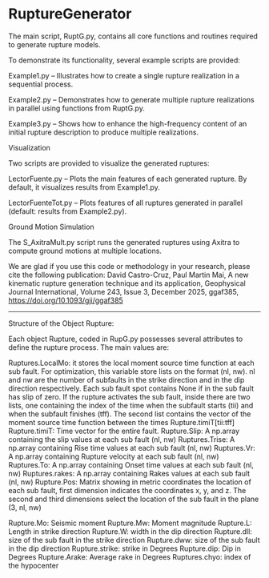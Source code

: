 # RuptureGenerator
The main script, RuptG.py, contains all core functions and routines required to generate rupture models.

To demonstrate its functionality, several example scripts are provided:

  Example1.py – Illustrates how to create a single rupture realization in a sequential process.

  Example2.py – Demonstrates how to generate multiple rupture realizations in parallel using functions from RuptG.py.

  Example3.py – Shows how to enhance the high-frequency content of an initial rupture description to produce multiple realizations.

Visualization

Two scripts are provided to visualize the generated ruptures:

  LectorFuente.py – Plots the main features of each generated rupture. By default, it visualizes results from Example1.py.

  LectorFuenteTot.py – Plots features of all ruptures generated in parallel (default: results from Example2.py).

Ground Motion Simulation

  The S_AxitraMult.py script runs the generated ruptures using Axitra to compute ground motions at multiple locations.


We are glad if you use this code or methodology in your research, please cite the following publication:
David Castro-Cruz, Paul Martin Mai, A new kinematic rupture generation technique and its application, Geophysical Journal International, Volume 243, Issue 3, December 2025, ggaf385, https://doi.org/10.1093/gji/ggaf385 

-------------------------------------------------------------------------------------------------------------------------------------------------------------
Structure of the Object Rupture:

Each object Rupture, coded in RupG.py possesses several attributes to define the rupture process. The main values are:

Ruptures.LocalMo: it stores the local moment source time function at each sub fault. For optimization, this variable store lists on the format (nl, nw). nl and nw are the number of subfaults in the strike direction and in the dip direction respectively. Each sub fault spot contains None if in the sub fault has slip of zero. If the rupture activates the sub fault, inside there are two lists, one containing the index of the time when the subfault starts (tii) and when the subfault finishes (tff). The second list contains the vector of the moment source time function between the times Rupture.timiT[tii:tff]
Rupture.timiT: Time vector for the entire fault.
Rupture.Slip: A np.array containing the slip values at each sub fault (nl, nw)
Ruptures.Trise: A np.array containing Rise time values at each sub fault (nl, nw)
Ruptures.Vr: A np.array containing Rupture velocity at each sub fault (nl, nw)
Ruptures.To: A np.array containing Onset time values at each sub fault (nl, nw)
Ruptures.rakes: A np.array containing  Rakes values at each sub fault (nl, nw)
Rupture.Pos: Matrix showing in metric coordinates the location of each sub fault, first dimension indicates the coordinates x, y, and z. The second and third dimensions select the location of the sub fault in the plane (3, nl, nw)

Rupture.Mo: Seismic moment
Rupture.Mw: Moment magnitude
Rupture.L: Length in strike direction
Rupture.W: width in the dip direction
Rupture.dll: size of the sub fault in the strike direction
Rupture.dww: size of the sub fault in the dip direction
Rupture.strike: strike  in Degrees
Rupture.dip: Dip in Degrees
Rupture.Arake: Average rake in Degrees
Ruptures.chyo: index of the hypocenter

